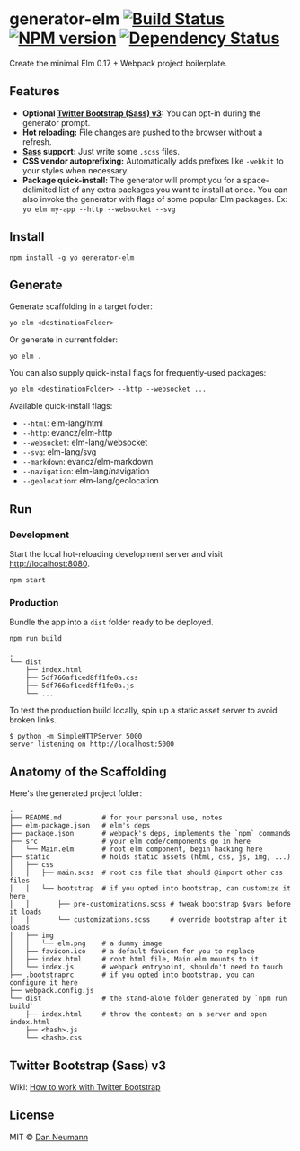 
# generator-elm [![Build Status](https://travis-ci.org/danneu/generator-elm.svg?branch=master)](https://travis-ci.org/danneu/generator-elm) [![NPM version](https://badge.fury.io/js/generator-elm.svg)](http://badge.fury.io/js/generator-elm) [![Dependency Status](https://david-dm.org/danneu/generator-elm.svg)](https://david-dm.org/danneu/generator-elm)

Create the minimal Elm 0.17 + Webpack project boilerplate.

## Features

- **Optional [Twitter Bootstrap (Sass) v3](http://getbootstrap.com/):**
  You can opt-in during the generator prompt.
- **Hot reloading:** File changes are pushed to the browser without a refresh.
- **[Sass](http://sass-lang.com/) support:** Just write some `.scss` files.
- **CSS vendor autoprefixing:** Automatically adds prefixes like `-webkit` to your styles when necessary.
- **Package quick-install:** The generator will prompt you for a
  space-delimited list of any extra packages you want to install at once.
  You can also invoke the generator with flags of some popular Elm packages.
  Ex: `yo elm my-app --http --websocket --svg`

## Install

    npm install -g yo generator-elm

## Generate

Generate scaffolding in a target folder:

    yo elm <destinationFolder>

Or generate in current folder:

    yo elm .

You can also supply quick-install flags for frequently-used packages:

    yo elm <destinationFolder> --http --websocket ...

Available quick-install flags:

- `--html`: elm-lang/html
- `--http`: evancz/elm-http
- `--websocket`: elm-lang/websocket
- `--svg`: elm-lang/svg
- `--markdown`: evancz/elm-markdown
- `--navigation`: elm-lang/navigation
- `--geolocation`: elm-lang/geolocation

## Run

### Development

Start the local hot-reloading development server and
visit <http://localhost:8080>.

    npm start

### Production

Bundle the app into a `dist` folder ready to be deployed.

    npm run build

    .
    └── dist
        ├── index.html
        ├── 5df766af1ced8ff1fe0a.css
        ├── 5df766af1ced8ff1fe0a.js
        └── ...

To test the production build locally, spin up a static
asset server to avoid broken links.

    $ python -m SimpleHTTPServer 5000
    server listening on http://localhost:5000

## Anatomy of the Scaffolding

Here's the generated project folder:

    .
    ├── README.md          # for your personal use, notes
    ├── elm-package.json   # elm's deps
    ├── package.json       # webpack's deps, implements the `npm` commands
    ├── src                # your elm code/components go in here
    │   └── Main.elm       # root elm component, begin hacking here
    ├── static             # holds static assets (html, css, js, img, ...)
    │   ├── css
    │   │   ├── main.scss  # root css file that should @import other css files
    │   │   └── bootstrap  # if you opted into bootstrap, can customize it here
    │   │       ├── pre-customizations.scss # tweak bootstrap $vars before it loads
    │   │       └── customizations.scss     # override bootstrap after it loads
    │   ├── img
    │   │   └── elm.png    # a dummy image
    │   ├── favicon.ico    # a default favicon for you to replace
    │   ├── index.html     # root html file, Main.elm mounts to it
    │   └── index.js       # webpack entrypoint, shouldn't need to touch
    ├── .bootstraprc       # if you opted into bootstrap, you can configure it here
    ├── webpack.config.js
    └── dist               # the stand-alone folder generated by `npm run build`
        ├── index.html     # throw the contents on a server and open index.html
        ├── <hash>.js
        └── <hash>.css

## Twitter Bootstrap (Sass) v3

Wiki: [How to work with Twitter Bootstrap](https://github.com/danneu/generator-elm/wiki/How-to-work-with-Twitter-Bootstrap)

## License

MIT © [Dan Neumann](https://github.com/danneu)
